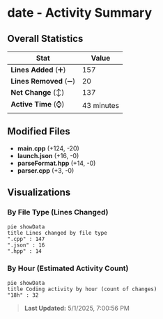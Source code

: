 # date - Activity Summary 

## Overall Statistics

| Stat                   | Value                                                             |
| ---------------------- | ----------------------------------------------------------------- |
| **Lines Added** (➕)   | 157                                          |
| **Lines Removed** (➖) | 20                                        |
| **Net Change** (↕)    | 137                |
| **Active Time** (⌚)   | 43 minutes |


## Modified Files
- **main.cpp** (+124, -20)
- **launch.json** (+16, -0)
- **parseFormat.hpp** (+14, -0)
- **parser.cpp** (+3, -0)

## Visualizations

### By File Type (Lines Changed)

```mermaid
pie showData
title Lines changed by file type
".cpp" : 147
".json" : 16
".hpp" : 14
```

### By Hour (Estimated Activity Count)

```mermaid
pie showData
title Coding activity by hour (count of changes)
"18h" : 32
```


> **Last Updated:** 5/1/2025, 7:00:56 PM